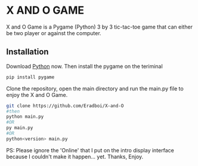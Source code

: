 # X AND O GAME

X and O Game is a Pygame (Python) 3 by 3 tic-tac-toe game that can either be two player or against the computer.

## Installation
Download [Python](https://www.python.org/downloads/) now.
Then install the pygame on the teriminal

```bash
pip install pygame
```

Clone the repository, open the main directory and run the main.py file to enjoy the X and O Game.
```bash
git clone https://github.com/Eradboi/X-and-O
#then
python main.py
#OR
py main.py
#OR
python<version> main.py
```

PS: Please ignore the 'Online' that I put on the intro display interface because I couldn't make it happen... yet.
Thanks, Enjoy.
